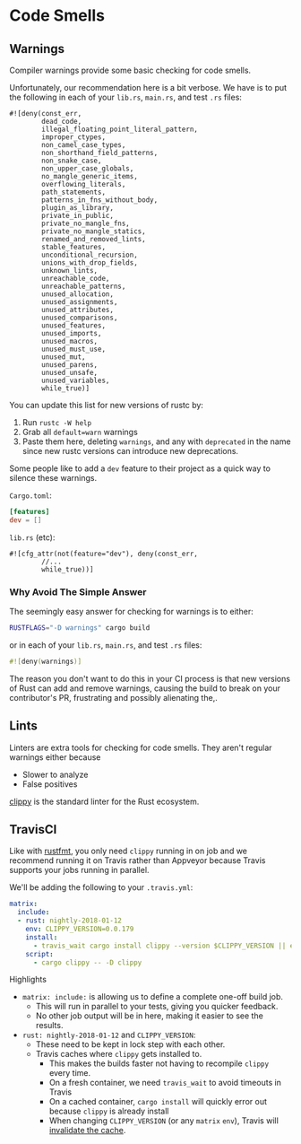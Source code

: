 # Code Smells

## Warnings

Compiler warnings provide some basic checking for code smells.

Unfortunately, our recommendation here is a bit verbose.  We have is to put the
following in each of your `lib.rs`, `main.rs`, and test `.rs` files:

```rust,ignore
#![deny(const_err,
        dead_code,
        illegal_floating_point_literal_pattern,
        improper_ctypes,
        non_camel_case_types,
        non_shorthand_field_patterns,
        non_snake_case,
        non_upper_case_globals,
        no_mangle_generic_items,
        overflowing_literals,
        path_statements,
        patterns_in_fns_without_body,
        plugin_as_library,
        private_in_public,
        private_no_mangle_fns,
        private_no_mangle_statics,
        renamed_and_removed_lints,
        stable_features,
        unconditional_recursion,
        unions_with_drop_fields,
        unknown_lints,
        unreachable_code,
        unreachable_patterns,
        unused_allocation,
        unused_assignments,
        unused_attributes,
        unused_comparisons,
        unused_features,
        unused_imports,
        unused_macros,
        unused_must_use,
        unused_mut,
        unused_parens,
        unused_unsafe,
        unused_variables,
        while_true)]
```

You can update this list for new versions of rustc by:
1. Run `rustc -W help`
2. Grab all `default=warn` warnings
3. Paste them here, deleting `warnings`, and any with `deprecated` in the name
   since new rustc versions can introduce new deprecations.

Some people like to add a `dev` feature to their project as a quick way to silence these warnings.

`Cargo.toml`:

```toml
[features]
dev = []
```

`lib.rs` (etc):

```rust,ignore
#![cfg_attr(not(feature="dev"), deny(const_err,
        //...
        while_true))]
```

### Why Avoid The Simple Answer

The seemingly easy answer for checking for warnings is to either:

```bash
RUSTFLAGS="-D warnings" cargo build
```

or in each of your `lib.rs`, `main.rs`, and test `.rs` files:

```rust
#![deny(warnings)]
```

The reason you don't want to do this in your CI process is that new versions of
Rust can add and remove warnings, causing the build to break on your
contributor's PR, frustrating and possibly alienating the,.  

## Lints

Linters are extra tools for checking for code smells.  They aren't regular warnings either because
- Slower to analyze
- False positives

[clippy][clippy] is the standard linter for the Rust ecosystem.

[clippy]: https://github.com/rust-lang-nursery/rust-clippy

## TravisCI

Like with [rustfmt](pr/rustfmt.html), you only need `clippy` running in on job
and we recommend running it on Travis rather than Appveyor because Travis
supports your jobs running in parallel.

We'll be adding the following to your `.travis.yml`:

```yml
matrix:
  include:
  - rust: nightly-2018-01-12
    env: CLIPPY_VERSION=0.0.179
    install:
      - travis_wait cargo install clippy --version $CLIPPY_VERSION || echo "clippy already installed"
    script:
      - cargo clippy -- -D clippy
```

Highlights
- `matrix: include:` is allowing us to define a complete one-off build job.
  - This will run in parallel to your tests, giving you quicker feedback.
  - No other job output will be in here, making it easier to see the results.
- `rust: nightly-2018-01-12` and `CLIPPY_VERSION`:
  - These need to be kept in lock step with each other.
  - Travis caches where `clippy` gets installed to.
    - This makes the builds faster not having to recompile `clippy` every time.
    - On a fresh container, we need `travis_wait` to avoid timeouts in Travis
    - On a cached container, `cargo install` will quickly error out because `clippy` is already install
    - When changing `CLIPPY_VERSION` (or any `matrix` `env`), Travis will [invalidate the cache][travis-cache].

[travis-cache]: https://docs.travis-ci.com/user/caching
